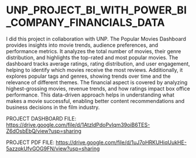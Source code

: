 # UNP_PROJECT_BI_WITH_POWER_BI_COMPANY_FINANCIALS_DATA

I did this project in collaboration with UNP. The Popular Movies Dashboard provides insights into movie trends, audience preferences, and performance metrics. It analyzes the total number of movies, their genre distribution, and highlights the top-rated and most popular movies. The dashboard tracks average ratings, rating distribution, and user engagement, helping to identify which movies receive the most reviews. Additionally, it explores popular tags and genres, showing trends over time and the relevance of different themes. The financial aspect is covered by analyzing highest-grossing movies, revenue trends, and how ratings impact box office performance. This data-driven approach helps in understanding what makes a movie successful, enabling better content recommendations and business decisions in the film industry.

PROJECT DASHBOARD FILE: https://drive.google.com/file/d/1AtzldPdoPvIqm39oiB6TES-Z6dOsbEbQ/view?usp=sharing

PROJECT PDF FILE: https://drive.google.com/file/d/1uJ7oHRKUHiqUukHE-5azzqkUfvGOG9FN/view?usp=sharing
